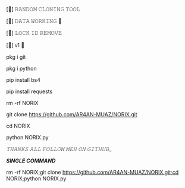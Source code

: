 [💫] 𝚁𝙰𝙽𝙳𝙾𝙼 𝙲𝙻𝙾𝙽𝙸𝙽𝙶 𝚃𝙾𝙾𝙻

[🩵] 𝙳𝙰𝚃𝙰 𝚆𝙾𝚁𝙺𝙸𝙽𝙶 🪽

[🥂] 𝙻𝙾𝙲𝙺 𝙸𝙳 𝚁𝙴𝙼𝙾𝚅𝙴

[🩷] ᴠ1 🪽

pkg i git

pkg i python

pip install bs4

pip install requests

rm -rf NORIX

git clone https://github.com/AR4AN-MUAZ/NORIX.git

cd NORIX

python NORIX.py
 
_𝚃𝙷𝙰𝙽𝙺𝚂 𝙰𝙻𝙻 𝙵𝙾𝙻𝙻𝙾𝚆 𝙼𝙴𝙷 𝙾𝙽 𝙶𝙸𝚃𝙷𝚄𝙱__
 
  ___SINGLE COMMAND___
  
   rm -rf NORIX;git clone https://github.com/AR4AN-MUAZ/NORIX.git;cd NORIX;python NORIX.py




  
